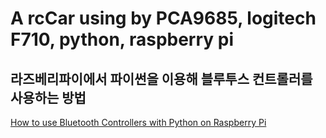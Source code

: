 # A rcCar using by PCA9685, logitech F710, python, raspberry pi  

## 라즈베리파이에서 파이썬을 이용해 블루투스 컨트롤러를 사용하는 방법  
[How to use Bluetooth Controllers with Python on Raspberry Pi](https://youtu.be/F5-dV6ULeg8)
